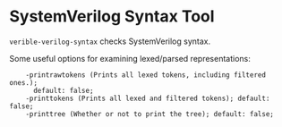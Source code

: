 # SystemVerilog Syntax Tool

<!--*
freshness: { owner: 'fangism' reviewed: '2020-10-04' }
*-->

`verible-verilog-syntax` checks SystemVerilog syntax.

Some useful options for examining lexed/parsed representations:

```
    -printrawtokens (Prints all lexed tokens, including filtered ones.);
      default: false;
    -printtokens (Prints all lexed and filtered tokens); default: false;
    -printtree (Whether or not to print the tree); default: false;
```

<!-- TODO(fangism): copy/move over information from elsewhere -->
